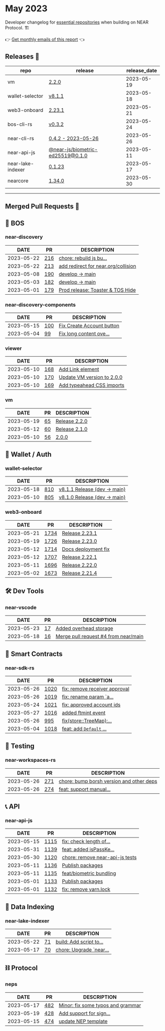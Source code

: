 # May 2023

Developer changelog for [essential repositories](/develop/github-overview) when building on NEAR Protocol. 🏗️

👉 [Get monthly emails of this report](https://docs.google.com/forms/d/1JfFUbTq3ELUlScJT1UI9PQPuQsv0W2jcTa7P94KrS5U/edit) 👈

## Releases  🎉

| repo | release | release_date |
| --- | --- | --- |
| vm | [2.2.0](https://github.com/NearSocial/VM/releases/tag/2.2.0) | 2023-05-19 |
| wallet-selector | [v8.1.1](https://github.com/near/wallet-selector/releases/tag/v8.1.1) | 2023-05-18 |
| web3-onboard | [2.23.1](https://github.com/blocknative/web3-onboard/releases/tag/2.23.1) | 2023-05-21 |
| bos-cli-rs | [v0.3.2](https://github.com/bos-cli-rs/bos-cli-rs/releases/tag/v0.3.2) | 2023-05-24 |
| near-cli-rs | [0.4.2 - 2023-05-26](https://github.com/near/near-cli-rs/releases/tag/v0.4.2) | 2023-05-26 |
| near-api-js | [@near-js/biometric-ed25519@0.1.0](https://github.com/near/near-api-js/releases/tag/%40near-js/biometric-ed25519%400.1.0) | 2023-05-11 |
| near-lake-indexer | [0.1.23](https://github.com/near/near-lake-indexer/releases/tag/0.1.23) | 2023-05-17 |
| nearcore | [1.34.0](https://github.com/near/nearcore/releases/tag/1.34.0) | 2023-05-30 |

---

## Merged Pull Requests  🚀

## 🚀 BOS

### near-discovery

| DATE | PR | DESCRIPTION |
| --- | --- | --- |
| 2023-05-22 | [216](https://github.com/near/near-discovery/pull/216) | [chore: rebuild js bu...](https://github.com/near/near-discovery/pull/216) |
| 2023-05-22 | [213](https://github.com/near/near-discovery/pull/213) | [add redirect for near.org/collision](https://github.com/near/near-discovery/pull/213) |
| 2023-05-08 | [190](https://github.com/near/near-discovery/pull/190) | [develop -> main](https://github.com/near/near-discovery/pull/190) |
| 2023-05-03 | [182](https://github.com/near/near-discovery/pull/182) | [develop -> main](https://github.com/near/near-discovery/pull/182) |
| 2023-05-01 | [179](https://github.com/near/near-discovery/pull/179) | [Prod release: Toaster & TOS Hide](https://github.com/near/near-discovery/pull/179) |

### near-discovery-components

| DATE | PR | DESCRIPTION |
| --- | --- | --- |
| 2023-05-15 | [100](https://github.com/near/near-discovery-components/pull/100) | [Fix Create Account button](https://github.com/near/near-discovery-components/pull/100) |
| 2023-05-04 | [99](https://github.com/near/near-discovery-components/pull/99) | [Fix long content ove...](https://github.com/near/near-discovery-components/pull/99) |

### viewer

| DATE | PR | DESCRIPTION |
| --- | --- | --- |
| 2023-05-10 | [168](https://github.com/NearSocial/viewer/pull/168) | [Add Link element](https://github.com/NearSocial/viewer/pull/168) |
| 2023-05-10 | [170](https://github.com/NearSocial/viewer/pull/170) | [Update VM version to 2.0.0](https://github.com/NearSocial/viewer/pull/170) |
| 2023-05-10 | [169](https://github.com/NearSocial/viewer/pull/169) | [Add typeahead CSS imports](https://github.com/NearSocial/viewer/pull/169) |

### vm

| DATE | PR | DESCRIPTION |
| --- | --- | --- |
| 2023-05-19 | [65](https://github.com/NearSocial/VM/pull/65) | [Release 2.2.0](https://github.com/NearSocial/VM/pull/65) |
| 2023-05-12 | [60](https://github.com/NearSocial/VM/pull/60) | [Release 2.1.0](https://github.com/NearSocial/VM/pull/60) |
| 2023-05-10 | [56](https://github.com/NearSocial/VM/pull/56) | [2.0.0](https://github.com/NearSocial/VM/pull/56) |

## 🔑 Wallet / Auth

### wallet-selector

| DATE | PR | DESCRIPTION |
| --- | --- | --- |
| 2023-05-18 | [810](https://github.com/near/wallet-selector/pull/810) | [v8.1.1 Release (dev -> main)](https://github.com/near/wallet-selector/pull/810) |
| 2023-05-10 | [805](https://github.com/near/wallet-selector/pull/805) | [v8.1.0 Release (dev -> main)](https://github.com/near/wallet-selector/pull/805) |

### web3-onboard

| DATE | PR | DESCRIPTION |
| --- | --- | --- |
| 2023-05-21 | [1734](https://github.com/blocknative/web3-onboard/pull/1734) | [Release 2.23.1](https://github.com/blocknative/web3-onboard/pull/1734) |
| 2023-05-19 | [1726](https://github.com/blocknative/web3-onboard/pull/1726) | [Release 2.23.0](https://github.com/blocknative/web3-onboard/pull/1726) |
| 2023-05-12 | [1714](https://github.com/blocknative/web3-onboard/pull/1714) | [Docs deployment fix](https://github.com/blocknative/web3-onboard/pull/1714) |
| 2023-05-12 | [1707](https://github.com/blocknative/web3-onboard/pull/1707) | [Release 2.22.1](https://github.com/blocknative/web3-onboard/pull/1707) |
| 2023-05-11 | [1696](https://github.com/blocknative/web3-onboard/pull/1696) | [Release 2.22.0](https://github.com/blocknative/web3-onboard/pull/1696) |
| 2023-05-02 | [1673](https://github.com/blocknative/web3-onboard/pull/1673) | [Release 2.21.4](https://github.com/blocknative/web3-onboard/pull/1673) |

## 🛠️ Dev Tools

### near-vscode

| DATE | PR | DESCRIPTION |
| --- | --- | --- |
| 2023-05-23 | [17](https://github.com/near/near-vscode/pull/17) | [Added overhead storage](https://github.com/near/near-vscode/pull/17) |
| 2023-05-18 | [16](https://github.com/near/near-vscode/pull/16) | [Merge pull request #4 from near/main](https://github.com/near/near-vscode/pull/16) |

## 📝 Smart Contracts

### near-sdk-rs

| DATE | PR | DESCRIPTION |
| --- | --- | --- |
| 2023-05-26 | [1020](https://github.com/near/near-sdk-rs/pull/1020) | [fix: remove receiver approval](https://github.com/near/near-sdk-rs/pull/1020) |
| 2023-05-26 | [1019](https://github.com/near/near-sdk-rs/pull/1019) | [fix: rename param `a...](https://github.com/near/near-sdk-rs/pull/1019) |
| 2023-05-24 | [1021](https://github.com/near/near-sdk-rs/pull/1021) | [fix: approved account ids](https://github.com/near/near-sdk-rs/pull/1021) |
| 2023-05-27 | [1016](https://github.com/near/near-sdk-rs/pull/1016) | [added ftmint event](https://github.com/near/near-sdk-rs/pull/1016) |
| 2023-05-26 | [995](https://github.com/near/near-sdk-rs/pull/995) | [fix(store::TreeMap):...](https://github.com/near/near-sdk-rs/pull/995) |
| 2023-05-04 | [1018](https://github.com/near/near-sdk-rs/pull/1018) | [feat: add `Default` ...](https://github.com/near/near-sdk-rs/pull/1018) |

## 🧪 Testing

### near-workspaces-rs

| DATE | PR | DESCRIPTION |
| --- | --- | --- |
| 2023-05-26 | [271](https://github.com/near/near-workspaces-rs/pull/271) | [chore: bump borsh version and other deps](https://github.com/near/near-workspaces-rs/pull/271) |
| 2023-05-26 | [274](https://github.com/near/near-workspaces-rs/pull/274) | [feat: support manual...](https://github.com/near/near-workspaces-rs/pull/274) |

## 📞 API

### near-api-js

| DATE | PR | DESCRIPTION |
| --- | --- | --- |
| 2023-05-15 | [1115](https://github.com/near/near-api-js/pull/1115) | [fix: check length of...](https://github.com/near/near-api-js/pull/1115) |
| 2023-05-31 | [1139](https://github.com/near/near-api-js/pull/1139) | [feat: added isPassKe...](https://github.com/near/near-api-js/pull/1139) |
| 2023-05-30 | [1120](https://github.com/near/near-api-js/pull/1120) | [chore: remove near-api-js tests](https://github.com/near/near-api-js/pull/1120) |
| 2023-05-11 | [1136](https://github.com/near/near-api-js/pull/1136) | [Publish packages](https://github.com/near/near-api-js/pull/1136) |
| 2023-05-11 | [1135](https://github.com/near/near-api-js/pull/1135) | [feat/biometric bundling](https://github.com/near/near-api-js/pull/1135) |
| 2023-05-01 | [1133](https://github.com/near/near-api-js/pull/1133) | [Publish packages](https://github.com/near/near-api-js/pull/1133) |
| 2023-05-01 | [1132](https://github.com/near/near-api-js/pull/1132) | [fix: remove yarn.lock](https://github.com/near/near-api-js/pull/1132) |

## 🔎 Data Indexing

### near-lake-indexer

| DATE | PR | DESCRIPTION |
| --- | --- | --- |
| 2023-05-22 | [71](https://github.com/near/near-lake-indexer/pull/71) | [build: Add script to...](https://github.com/near/near-lake-indexer/pull/71) |
| 2023-05-17 | [70](https://github.com/near/near-lake-indexer/pull/70) | [chore: Upgrade `near...](https://github.com/near/near-lake-indexer/pull/70) |

## ⛓️ Protocol

### neps

| DATE | PR | DESCRIPTION |
| --- | --- | --- |
| 2023-05-17 | [482](https://github.com/near/NEPs/pull/482) | [Minor: fix some typos and grammar](https://github.com/near/NEPs/pull/482) |
| 2023-05-19 | [428](https://github.com/near/NEPs/pull/428) | [Add support for sign...](https://github.com/near/NEPs/pull/428) |
| 2023-05-15 | [474](https://github.com/near/NEPs/pull/474) | [update NEP template](https://github.com/near/NEPs/pull/474) |
